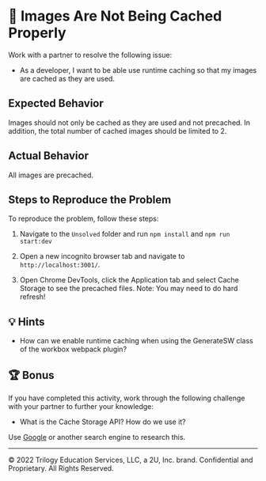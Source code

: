 # 🐛 Images Are Not Being Cached Properly

Work with a partner to resolve the following issue:

* As a developer, I want to be able use runtime caching so that my images are cached as they are used. 

## Expected Behavior

Images should not only be cached as they are used and not precached. In addition, the total number of cached images should be limited to 2. 

## Actual Behavior

All images are precached. 

## Steps to Reproduce the Problem

To reproduce the problem, follow these steps:

1. Navigate to the `Unsolved` folder and run `npm install` and `npm run start:dev`

2. Open a new incognito browser tab and navigate to `http://localhost:3001/`.

3. Open Chrome DevTools, click the Application tab and select Cache Storage to see the precached files. Note: You may need to do hard refresh!

## 💡 Hints

* How can we enable runtime caching when using the GenerateSW class of the workbox webpack plugin?

## 🏆 Bonus

If you have completed this activity, work through the following challenge with your partner to further your knowledge:

* What is the Cache Storage API? How do we use it?

Use [Google](https://www.google.com) or another search engine to research this.

---
© 2022 Trilogy Education Services, LLC, a 2U, Inc. brand. Confidential and Proprietary. All Rights Reserved.
